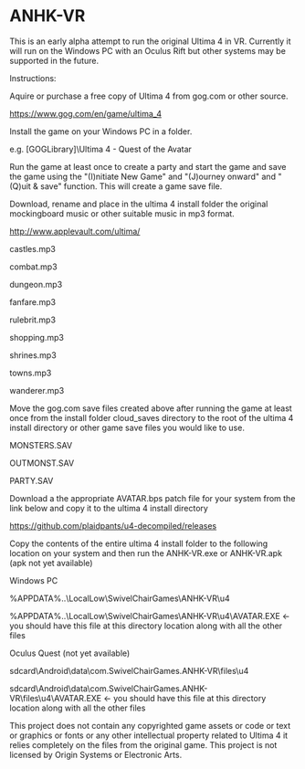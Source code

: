 # ANHK-VR

This is an early alpha attempt to run the original Ultima 4 in VR. Currently it will run on the Windows PC with an Oculus Rift but other systems may be supported in the future.

Instructions:

Aquire or purchase a free copy of Ultima 4 from gog.com or other source.

https://www.gog.com/en/game/ultima_4

Install the game on your Windows PC in a folder.

e.g. [GOGLibrary]\Ultima 4 - Quest of the Avatar

Run the game at least once to create a party and start the game and save the game using the "(I)nitiate New Game" and "(J)ourney onward" and "(Q)uit & save" function. This will create a game save file.

Download, rename and place in the ultima 4 install folder the original mockingboard music or other suitable music in mp3 format.
  
http://www.applevault.com/ultima/

castles.mp3
  
combat.mp3
  
dungeon.mp3
  
fanfare.mp3
  
rulebrit.mp3
  
shopping.mp3
  
shrines.mp3
  
towns.mp3
  
wanderer.mp3

Move the gog.com save files created above after running the game at least once from the install folder cloud_saves directory to the root of the ultima 4 install directory or other game save files you would like to use.
  
MONSTERS.SAV
  
OUTMONST.SAV
  
PARTY.SAV

Download a the appropriate AVATAR.bps patch file for your system from the link below and copy it to the ultima 4 install directory
  
https://github.com/plaidpants/u4-decompiled/releases

Copy the contents of the entire ultima 4 install folder to the following location on your system and then run the ANHK-VR.exe or ANHK-VR.apk (apk not yet available)

Windows PC
  
%APPDATA%\..\LocalLow\SwivelChairGames\ANHK-VR\u4

  %APPDATA%\..\LocalLow\SwivelChairGames\ANHK-VR\u4\AVATAR.EXE <- you should have this file at this directory location along with all the other files
  
Oculus Quest (not yet available)
                                                                  
sdcard\Android\data\com.SwivelChairGames.ANHK-VR\files\u4
                                                                  
  sdcard\Android\data\com.SwivelChairGames.ANHK-VR\files\u4\AVATAR.EXE <- you should have this file at this directory location along with all the other files
                                                                 
This project does not contain any copyrighted game assets or code or text or graphics or fonts or any other intellectual property related to Ultima 4 it relies completely on the files from the original game. This project is not licensed by Origin Systems or Electronic Arts.
